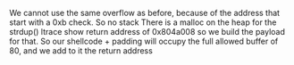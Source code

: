 We cannot use the same overflow as before, because of the address that start with a 0xb check.
So no stack
There is a malloc on the heap for the strdup()
ltrace show return address of 0x804a008
so we build the payload for that.
So our shellcode + padding will occupy the full allowed buffer of 80, and we add to it the return address
